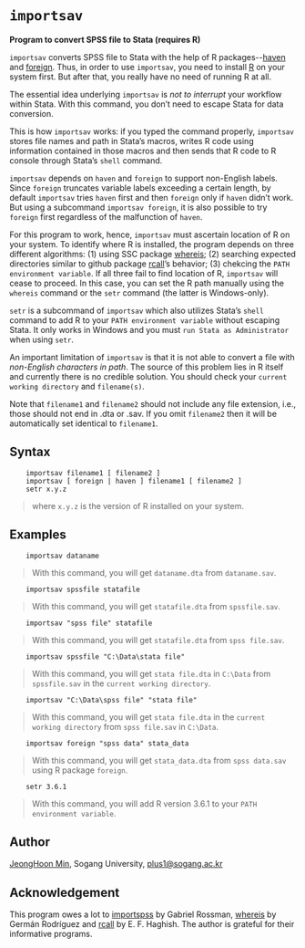 # `importsav`

**Program to convert SPSS file to Stata (requires R)**

`importsav` converts SPSS file to Stata with the help of R packages--[haven][1] and [foreign][2]. Thus, in order to use `importsav`, you need to install [R][3] on your system first. But after that, you really have no need of running R at all.

[1]: <https://www.rdocumentation.org/packages/haven/versions/2.2.0>
[2]: <https://www.rdocumentation.org/packages/foreign/versions/0.8-72>
[3]: <https://cran.r-project.org/>

The essential idea underlying `importsav` is *not to interrupt* your workflow within Stata. With this command, you don’t need to escape Stata for data conversion.

This is how `importsav` works: if you typed the command properly, `importsav` stores file names and path in Stata’s macros, writes R code using information contained in those macros and then sends that R code to R console through Stata’s `shell` command.

`importsav` depends on `haven` and `foreign` to support non-English labels. Since `foreign` truncates variable labels exceeding a certain length, by default `importsav` tries `haven` first and then `foreign` only if `haven` didn’t work. But using a subcommand `importsav foreign`, it is also possible to try `foreign` first regardless of the malfunction of `haven`.

For this program to work, hence, `importsav` must ascertain location of R on your system. To identify where R is installed, the program depends on three different algorithms: (1) using SSC package [whereis][4]; (2) searching expected directories similar to github package [rcall][5]’s behavior; (3) chekcing the `PATH environment variable`. If all three fail to find location of R, `importsav` will cease to proceed. In this case, you can set the R path manually using the `whereis` command or the `setr` command (the latter is Windows-only).

[4]: <https://ideas.repec.org/c/boc/bocode/s458303.html>
[5]: <https://github.com/haghish/rcall/>

`setr` is a subcommand of `importsav` which also utilizes Stata’s `shell` command to add R to your `PATH environment variable` without escaping Stata. It only works in Windows and you must `run Stata as Administrator` when using `setr`.

An important limitation of `importsav` is that it is not able to convert a file with *non-English characters in path*. The source of this problem lies in R itself and currently there is no credible solution. You should check your `current working directory` and `filename(s)`.

Note that `filename1` and `filename2` should not include any file extension, i.e., those should not end in .dta or .sav. If you omit `filename2` then it will be automatically set identical to `filename1`.


## Syntax

```
    importsav filename1 [ filename2 ]
    importsav [ foreign | haven ] filename1 [ filename2 ]
    setr x.y.z
```
> where `x.y.z` is the version of R installed on your system.


## Examples

```
    importsav dataname
```
> With this command, you will get `dataname.dta` from `dataname.sav`.

```
    importsav spssfile statafile
```
> With this command, you will get `statafile.dta` from `spssfile.sav`.

```
    importsav "spss file" statafile
```
> With this command, you will get `statafile.dta` from `spss file.sav`.

```
    importsav spssfile "C:\Data\stata file"
```
> With this command, you will get `stata file.dta` in `C:\Data` from `spssfile.sav` in the `current working directory`.

```
    importsav "C:\Data\spss file" "stata file"
```
> With this command, you will get `stata file.dta` in the `current working directory` from `spss file.sav` in `C:\Data`.

```
    importsav foreign "spss data" stata_data
```
> With this command, you will get `stata_data.dta` from `spss data.sav` using R package `foreign`.

```
    setr 3.6.1
```
> With this command, you will add R version 3.6.1 to your `PATH environment variable`.


## Author

[JeongHoon Min][7], Sogang University, plus1@sogang.ac.kr

[7]: <https://jhmin.weebly.com>


## Acknowledgement

This program owes a lot to [importspss][6] by Gabriel Rossman, [whereis][4] by Germán Rodríguez and [rcall][5] by E. F. Haghish. The author is grateful for their informative programs.

[6]: <https://codeandculture.wordpress.com/2010/06/29/importspss-ado-requires-r/>
